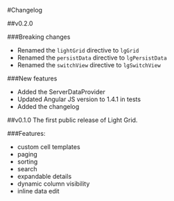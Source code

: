 #Changelog

##v0.2.0

###Breaking changes
* Renamed the `lightGrid` directive to `lgGrid`
* Renamed the `persistData` directive to `lgPersistData`
* Renamed the `switchView` directive to `lgSwitchView`

###New features
* Added the ServerDataProvider
* Updated Angular JS version to 1.4.1 in tests
* Added the changelog

##v0.1.0
The first public release of Light Grid.

###Features:

* custom cell templates
* paging
* sorting
* search
* expandable details
* dynamic column visibility
* inline data edit